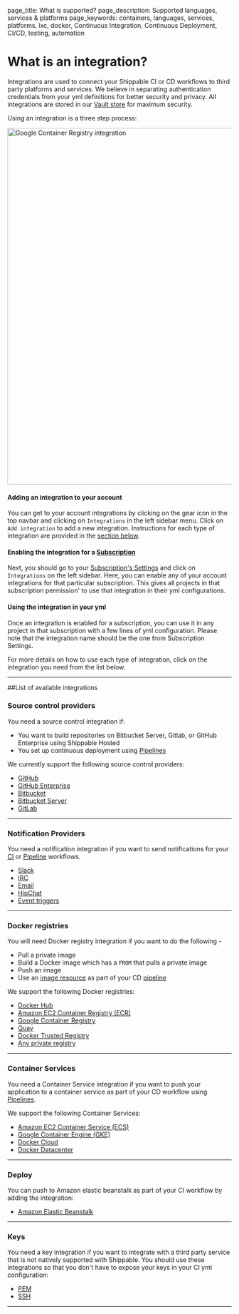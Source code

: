 page_title: What is supported?
page_description: Supported languages, services & platforms
page_keywords: containers, languages, services, platforms, lxc, docker, Continuous Integration, Continuous Deployment, CI/CD, testing, automation

# What is an integration?

Integrations are used to connect your Shippable CI or CD workflows to third party platforms and services. We believe in separating authentication credentials from your yml definitions for better security and privacy. All integrations are stored in our <a href="https://www.vaultproject.io/" target="_blank">Vault store</a> for maximum security.

Using an integration is a three step process:

<img src="../images/accountIntegrationLifecycle.png" alt="Google Container Registry integration" style="width:800px;"/>

#### Adding an integration to your account
You can get to your account integrations by clicking on the gear icon in the top navbar and clicking on `Integrations` in the left sidebar menu. Click on `Add integration` to add a new integration. Instructions for each type of integration are provided in the [section below](#listIntegrations).

#### Enabling the integration for a [Subscription](../ci/overview/#subscription)
Next, you should go to your [Subscription's Settings](../navigatingUI/subscriptions/settings/) and click on `Integrations` on the left sidebar. Here, you can enable any of your account integrations for that particular subscription. This gives all projects in that subscription permission' to use that integration in their yml configurations.

#### Using the integration in your yml
Once an integration is enabled for a subscription, you can use it in any project in that subscription with a few lines of yml configuration. Please note that the integration name should be the one from Subscription Settings.

For more details on how to use each type of integration, click on the integration you need from the list below.

---
<a name="listIntegrations"></a>
##List of available integrations

### Source control providers
You need a source control integration if:

- You want to build repositories on Bitbucket Server, Gitlab, or GitHub Enterprise using Shippable Hosted
- You set up continuous deployment using [Pipelines](../../pipelines/gettingStarted/#sync)

We currently support the following source control providers:

-  [GitHub](scm/github/)
-  [GitHub Enterprise](scm/githubEnterprise/)
-  [Bitbucket](scm/bitbucket/)
-  [Bitbucket Server](scm/bitbucketServer/)
-  [GitLab](scm/gitlab/)

---

### Notification Providers

You need a notification integration if you want to send notifications for your [CI](../../ci/overview/) or [Pipeline](../../pipelines/overview/) workflows.

- [Slack](notifications/slack/)
- [IRC](notifications/irc/)
- [Email](notifications/email/)
- [HipChat](notifications/hipchat/)
- [Event triggers](notifications/webhooks/)

---

### Docker registries
You will need Docker registry integration if you want to do the following -

- Pull a private image  
- Build a Docker image which has a `FROM` that pulls a private image
- Push an image
- Use an [image resource](../../pipelines/resources/image/) as part of your CD [pipeline](../../pipelines/overview/)

We support the following Docker registries:

- [Docker Hub](imageRegistries/dockerHub/)
- [Amazon EC2 Container Registry (ECR)](imageRegistries/ecr/)
- [Google Container Registry](imageRegistries/gcr/)
- [Quay](imageRegistries/quay/)
- [Docker Trusted Registry](imageRegistries/dockerTrustedRegistry/)
- [Any private registry](imageRegistries/privateRegistry/)

---

### Container Services

You need a Container Service integration if you want to push your application to a container service as part of your CD workflow using [Pipelines](../pipelines/overview/).

We support the following Container Services:

- [Amazon EC2 Container Service (ECS)](containerServices/ecs/)
- [Google Container Engine (GKE)](containerServices/gke/)
- [Docker Cloud](containerServices/dockerCloud/)
- [Docker Datacenter](containerServices/dockerDatacenter/)

---

### Deploy

You can push to Amazon elastic beanstalk as part of your CI workflow by adding the integration:

- [Amazon Elastic Beanstalk](deploy/eb/)

---
### Keys

You need a key integration if you want to integrate with a third party service that is not natively supported with Shippable. You should use these integrations so that you don't have to expose your keys in your CI yml configuration:

- [PEM](keys/pem/)
- [SSH](keys/ssh/)

---
